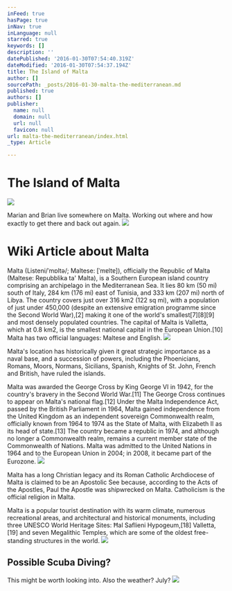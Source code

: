 ```yaml
---
inFeed: true
hasPage: true
inNav: true
inLanguage: null
starred: true
keywords: []
description: ''
datePublished: '2016-01-30T07:54:40.319Z'
dateModified: '2016-01-30T07:54:37.194Z'
title: The Island of Malta
author: []
sourcePath: _posts/2016-01-30-malta-the-mediterranean.md
published: true
authors: []
publisher:
  name: null
  domain: null
  url: null
  favicon: null
url: malta-the-mediterranean/index.html
_type: Article

---
```

# The Island of Malta
![](https://the-grid-user-content.s3-us-west-2.amazonaws.com/61d3bac6-a716-4925-927f-db121447ec31.png)

Marian and Brian live somewhere on Malta. Working out where and how exactly to get there and back out again. ![](https://the-grid-user-content.s3-us-west-2.amazonaws.com/84363039-a910-4934-a0dd-cf7dc769dafa.jpg)

# Wiki Article about Malta

Malta (Listeni/ˈmɒltə/; Maltese: \[ˈmɐltɐ\]), officially the
Republic of Malta (Maltese: Repubblika ta' Malta), is a Southern European
island country comprising an archipelago in the Mediterranean Sea. It lies 80
km (50 mi) south of Italy, 284 km (176 mi) east of Tunisia, and 333 km (207 mi)
north of Libya. The country covers just over 316 km2 (122 sq mi), with a
population of just under 450,000 (despite an extensive emigration programme
since the Second World War),\[2\] making it one of the world's smallest\[7\]\[8\]\[9\]
and most densely populated countries. The capital of Malta is Valletta, which
at 0.8 km2, is the smallest national capital in the European Union.\[10\] Malta
has two official languages: Maltese and English.
![](https://the-grid-user-content.s3-us-west-2.amazonaws.com/cce4ebec-6910-4adb-a903-2afc3500b131.jpg)

Malta's location has historically given it great strategic
importance as a naval base, and a succession of powers, including the
Phoenicians, Romans, Moors, Normans, Sicilians, Spanish, Knights of St. John,
French and British, have ruled the islands.

Malta was awarded the George Cross by King George VI in
1942, for the country's bravery in the Second World War.\[11\] The George Cross
continues to appear on Malta's national flag.\[12\] Under the Malta Independence
Act, passed by the British Parliament in 1964, Malta gained independence from
the United Kingdom as an independent sovereign Commonwealth realm, officially
known from 1964 to 1974 as the State of Malta, with Elizabeth II as its head of
state.\[13\] The country became a republic in 1974, and although no longer a
Commonwealth realm, remains a current member state of the Commonwealth of
Nations. Malta was admitted to the United Nations in 1964 and to the European
Union in 2004; in 2008, it became part of the Eurozone.
![](https://the-grid-user-content.s3-us-west-2.amazonaws.com/ffe7a2eb-7314-4a48-9d75-d5c303e23da6.jpg)

Malta has a long Christian legacy and its Roman Catholic
Archdiocese of Malta is claimed to be an Apostolic See because, according to
the Acts of the Apostles, Paul the Apostle was shipwrecked on Malta.
Catholicism is the official religion in Malta.

Malta is a popular tourist destination with its warm
climate, numerous recreational areas, and architectural and historical
monuments, including three UNESCO World Heritage Sites: Ħal Saflieni
Hypogeum,\[18\] Valletta,\[19\] and seven Megalithic Temples, which are some of the
oldest free-standing structures in the world.
![](https://the-grid-user-content.s3-us-west-2.amazonaws.com/af561f9e-8f3b-4605-b4c1-3fce122f2812.jpg)

## Possible Scuba Diving?

This might be worth looking into. Also the weather? July?
![](https://the-grid-user-content.s3-us-west-2.amazonaws.com/bce417b6-c634-4d51-af6c-651e28a1fef1.jpg)
